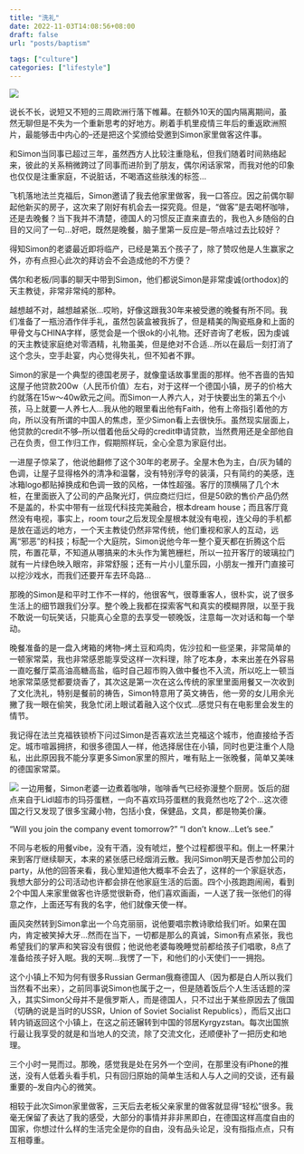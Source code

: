 ```yaml
---
title: "洗礼"
date: 2022-11-03T14:08:56+08:00
draft: false
url: "posts/baptism"

tags: ["culture"]
categories: ["lifestyle"]
---
```


![](/img/peters.png)

说长不长，说短又不短的三周欧洲行落下帷幕。在额外10天的国内隔离期间，虽然无聊但是不失为一个重新思考的好地方。刷着手机里疫情三年后的重返欧洲照片，最能够击中内心的–还是把这个奖颁给受邀到Simon家里做客这件事。

和Simon当同事已超过三年，虽然西方人比较注重隐私，但我们随着时间熟络起来，彼此的关系稍微跨过了同事而进阶到了朋友，偶尔闲话家常，而我对他的印象也仅仅是注重家庭，不说脏话，不喝酒这些肤浅的标签…

飞机落地法兰克福后，Simon邀请了我去他家里做客，我一口答应。因之前偶尔聊起他新买的房子，这次来了刚好有机会去一探究竟。但是，“做客”是去喝杯咖啡，还是去晚餐？当下我并不清楚，德国人的习惯反正直来直去的，我也入乡随俗的白目的又问了一句…好吧，既然是晚餐，脑子里第一反应是–带点啥过去比较好？

得知Simon的老婆最近即将临产，已经是第五个孩子了，除了赞叹他是人生赢家之外，亦有点担心此次的拜访会不会造成他的不方便？

偶尔和老板/同事的聊天中带到Simon，他们都说Simon是非常虔诚(orthodox)的天主教徒，非常非常纯的那种。

越想越不对，越想越紧张…哎哟，好像这跟我30年来被受邀的晚餐有所不同。我们准备了一瓶汾酒作伴手礼，虽然包装盒被我拆了，但是精美的陶瓷瓶身和上面的甲骨文与CHINA字样，感觉会是一个很ok的小礼物。还好咨询了老板，因为虔诚的天主教徒家庭绝对零酒精，礼物虽美，但是绝对不合适…所以在最后一刻打消了这个念头，空手赴宴，内心觉得失礼，但不知者不罪。

Simon的家是一个典型的德国老房子，就像童话故事里面的那样。他不吝啬的告知这屋子他贷款200w（人民币价值）左右，对于这样一个德国小镇，房子的价格大约就落在15w～40w欧元之间。而Simon一人养六人，对于快要出生的第五个小孩，马上就要一人养七人…我从他的眼里看出他有Faith，他有上帝指引着他的方向，所以没有所谓的中国人的焦虑，至少Simon看上去很快乐。虽然现实层面上，他贷款的credit不够–所以借着他岳父母的credit申请贷款，当然费用还是全部他自己在负责，但工作归工作，假期照样玩，全心全意为家庭付出。

一进屋子惊呆了，他说他翻修了这个30年的老房子。全屋木色为主，白/灰为辅的色调，让屋子显得格外的清净和温馨，没有特别浮夸的装潢，只有简约的美感，连冰箱logo都贴掉换成和色调一致的风格，一体性超强。客厅的顶横隔了几个木桩，在里面嵌入了公司的产品聚光灯，供应商烂归烂，但是50欧的售价产品仍然不是盖的，朴实中带有一丝现代科技完美融合，根本dream house；而且客厅竟然没有电视，事实上，room tour之后发现全屋根本就没有电视，连父母的手机都是放在遥远的地方，一个天主教徒仍然非常传统，他们重视和家人的互动，远离“邪恶”的科技；标配一个大庭院，Simon说他今年一整个夏天都在折腾这个后院，布置花草，不知道从哪搞来的木头作为篱笆栅栏，所以一拉开客厅的玻璃拉门就有一片绿色映入眼帘，非常舒服；还有一片小儿童乐园，小朋友一推开门直接可以挖沙戏水，而我们还要开车去环岛路…

那晚的Simon是和平时工作不一样的，他很客气，很尊重客人，很朴实，说了很多生活上的细节跟我们分享。整个晚上我都在探索客气和真实的模糊界限，以至于我不敢说一句玩笑话，只能真心全意的去享受一顿晚饭，注意每一次对话和每一个举动。

晚餐准备的是一盘入烤箱的烤物–烤土豆和鸡肉，佐沙拉和一些坚果，非常简单的一顿家常菜，我也非常感恩能享受这样一次料理，除了吃本身，本来出差在外容易一直吃餐厅菜高油高糖高盐，临时自己超市购入做中餐也不入流，所以吃上一顿当地家常菜感觉都要烧香了，其次这是第一次在这么传统的家里里面用餐又一次收到了文化洗礼，特别是餐前的祷告，Simon特意用了英文祷告，他一旁的女儿用余光撇了我一眼在偷笑，我急忙闭上眼试着融入这个仪式…感觉只有在电影里会发生的情节。

我记得在法兰克福铁锁桥下问过Simon是否喜欢法兰克福这个城市，他直接给予否定。城市喧嚣拥挤，和很多德国人一样，他选择居住在小镇，同时也更注重个人隐私，出此原因我不能分享更多Simon家里的照片，唯有贴上一张晚餐，简单又美味的德国家常菜。

![](/img/peterscook.png)
一边用餐，Simon老婆一边煮着咖啡，咖啡香气已经弥漫整个厨房。饭后的甜点来自于Lidl超市的玛芬蛋糕，一向不喜欢玛芬蛋糕的我竟然也吃了2个…这次德国之行又发现了很多宝藏小物，包括小食，保健品，文具，都是物美价廉。

“Will you join the company event tomorrow?”
“I don’t know…Let’s see.”

不同与老板的用餐vibe，没有干酒，没有唬烂，整个过程都很平和。倒上一杯果汁来到客厅继续聊天，本来的紧张感已经烟消云散。我问Simon明天是否参加公司的party，从他的回答来看，我心里知道他大概率不会去了，这样的一个家庭状态，我想大部分的公司活动也许都会排在他家庭生活的后面。四个小孩跑跑闹闹，看到2个中国人来家里做客也许感觉很新奇，他们喜欢画画，一人送了我一张他们的得意之作，上面还写有我的名字，他们就像天使一样。

画风突然转到Simon拿出一个乌克丽丽，说他要唱宗教诗歌给我们听。如果在国内，肯定被笑掉大牙…然而在当下，一切都是那么的真诚，Simon有点紧张，我也希望我们的掌声和笑容没有很假；他说他老婆每晚睡觉前都给孩子们唱歌，8点了准备给孩子好入眠。我的天啊…我愣了一下，和他们的小天使们一一拥抱。

这个小镇上不知为何有很多Russian German俄裔德国人（因为都是白人所以我们当然看不出来），之前同事说Simon也属于之一，但是随着饭后个人生活话题的深入，其实Simon父母并不是俄罗斯人，而是德国人，只不过出于某些原因去了俄国（切确的说是当时的USSR，Union of Soviet Socialist Republics），而后又出口转内销返回这个小镇上，在这之前还辗转到中国的邻居Kyrgyzstan。每次出国旅行最让我享受的就是和当地人的交流，除了交流文化，还顺便补了一把历史和地理。

三个小时一晃而过。那晚，感觉我是处在另外一个空间，在那里没有iPhone的推送，没有人低着头看手机，只有回归原始的简单生活和人与人之间的交谈，还有最重要的–发自内心的微笑。

相较于此次Simon家里做客，三天后去老板父亲家里的做客就显得“轻松”很多。我毫无保留了表达了我的感受，大部分的事情并非非黑即白，在德国这样高度自由的国家，你想过什么样的生活完全是你的自由，没有品头论足，没有指指点点，只有互相尊重。